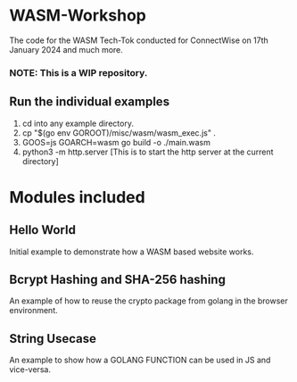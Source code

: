 # WASM-Workshop
The code for the WASM Tech-Tok conducted for ConnectWise on 17th January 2024 and much more.

### NOTE: This is a WIP repository.

## Run the individual examples
1. cd into any example directory.
2. cp "$(go env GOROOT)/misc/wasm/wasm_exec.js" .
3. GOOS=js GOARCH=wasm go build -o ./main.wasm
4. python3 -m http.server [This is to start the http server at the current directory]


# Modules included
## Hello World
Initial example to demonstrate how a WASM based website works.

## Bcrypt Hashing and SHA-256 hashing
An example of how to reuse the crypto package from golang in the browser environment.

## String Usecase
An example to show how a GOLANG FUNCTION can be used in JS and vice-versa.
